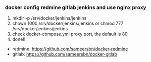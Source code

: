 ### docker config redmine gitlab jenkins and use nginx proxy
1. mkdir -p /srv/docker/jenkins/jenkins
2. chown 1000 /srv/docker/jenkins/jenkins or chmod 777 /srv/docker/jenkins/jenkins
3. check docker-compose.yml proxy port, the default is 80
4. done!!!

- redmine: https://github.com/sameersbn/docker-redmine
- gitlab: https://github.com/sameersbn/docker-gitlab
